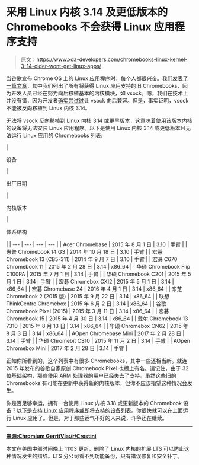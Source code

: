 # 采用 Linux 内核 3.14 及更低版本的 Chromebooks 不会获得 Linux 应用程序支持

> 原文：<https://www.xda-developers.com/chromebooks-linux-kernel-3-14-older-wont-get-linux-apps/>

当谷歌宣布 Chrome OS 上的 Linux 应用程序时，每个人都很兴奋。我们[发表了一篇文章](https://www.xda-developers.com/linux-app-support-older-chrome-os-devices/)，其中我们列出了所有将获得 Linux 应用支持的旧 Chromebooks，因为开发人员已经在努力向后移植基本的内核模块，如 vsock。嗯，我们在技术上并没有错，因为开发者[确实尝试过](https://bugs.chromium.org/p/chromium/issues/detail?id=763970)让 vsock 向后兼容。但是，事实证明，vsock 不能被反向移植到 Linux 内核 3.14。

无法将 vsock 反向移植到 Linux 内核 3.14 或更早版本，这意味着使用该版本内核的设备将无法安装 Linux 应用程序。以下是使用 Linux 内核 3.14 或更低版本且无法运行 Linux 应用的 Chromebooks 列表:

| 

设备

 | 

出厂日期

 | 

内核版本

 | 

体系结构

 |
| --- | --- | --- | --- |
| Acer Chromebase | 2015 年 8 月 1 日 | 3.10 | 手臂 |
| 惠普 Chromebook 14 G3 | 2014 年 10 月 18 日 | 3.10 | 手臂 |
| 宏碁 Chromebook 13 (CB5-311) | 2014 年 9 月 7 日 | 3.10 | 手臂 |
| 宏碁 C670 Chromebook 11 | 2015 年 2 月 28 日 | 3.14 | x86_64 |
| 华硕 Chromebook Flip C100PA | 2015 年 7 月 1 日 | 3.14 | 手臂 |
| 华硕 Chromebook C201 | 2015 年 5 月 1 日 | 3.14 | 手臂 |
| 宏碁 Chromebox CXI2 | 2015 年 5 月 1 日 | 3.14 | x86_64 |
| 宏碁 Chromebase 24 | 2016 年 4 月 1 日 | 3.14 | x86_64 |
| 东芝 Chromebook 2 (2015 版) | 2015 年 9 月 22 日 | 3.14 | x86_64 |
| 联想 ThinkCentre Chromebox | 2015 年 6 月 2 日 | 3.14 | x86_64 |
| 谷歌 Chromebook Pixel (2015) | 2015 年 3 月 11 日 | 3.14 | x86_64 |
| 宏碁 Chromebook 15 | 2015 年 4 月 30 日 | 3.14 | x86_64 |
| 戴尔 Chromebook 13 7310 | 2015 年 8 月 13 日 | 3.14 | x86_64 |
| 华硕 Chromebox CN62 | 2015 年 8 月 3 日 | 3.14 | x86_64 |
| AOpen Chromebase Mini | 2017 年 2 月 28 日 | 3.14 | 手臂 |
| 华硕 Chromebit CS10 | 2015 年 11 月 2 日 | 3.14 | 手臂 |
| AOpen Chromebox Mini | 2017 年 2 月 28 日 | 3.14 | 手臂 |

正如你所看到的，这个列表中有很多 Chromebooks，其中一些还相当新。就连 2015 年发布的谷歌自家原创 Chromebook Pixel 也榜上有名。请记住，由于 32 位基础架构，那些使用 ARM 处理器的用户已经失去了支持。虽然这些旧的 Chromebooks 有可能在更新中获得新的内核版本，但你不应该指望这种情况会发生。

你是否足够幸运，拥有一台使用 Linux 内核 3.18 或更新版本的 Chromebook 设备？[以下是支持 Linux 应用程序或即将支持的设备列表](https://www.xda-developers.com/chromebooks-linux-app-support/)。你很快就可以在上面运行 Linux 应用了。但是，对于那些运气不好的人来说，斗争还在继续。

* * *

[**来源:Chromium Gerrit**](https://chromium-review.googlesource.com/c/chromiumos/docs/+/1181782)[**Via:/r/Crostini**](https://www.reddit.com/r/Crostini/comments/99gpkw/chromebooks_with_314_kernel_will_not_get_linux)

本文在美国中部时间晚上 11:03 更新，删除了 Linux 内核的扩展 LTS 可以防止这种情况发生的措辞。LTS 分公司看不到功能备份，只有错误修复和安全补丁。